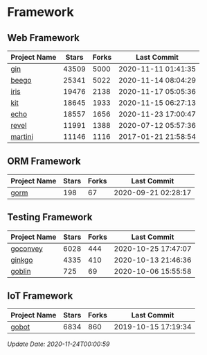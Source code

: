 # Framework

## Web Framework
| Project Name | Stars | Forks | Last Commit |
| ------------ | ----- | ----- | ----------- |
| [gin](https://github.com/gin-gonic/gin) | 43509 | 5000 | 2020-11-11 01:41:35 |
| [beego](https://github.com/astaxie/beego) | 25341 | 5022 | 2020-11-14 08:04:29 |
| [iris](https://github.com/kataras/iris) | 19476 | 2138 | 2020-11-17 05:05:36 |
| [kit](https://github.com/go-kit/kit) | 18645 | 1933 | 2020-11-15 06:27:13 |
| [echo](https://github.com/labstack/echo) | 18557 | 1656 | 2020-11-23 17:00:47 |
| [revel](https://github.com/revel/revel) | 11991 | 1388 | 2020-07-12 05:57:36 |
| [martini](https://github.com/go-martini/martini) | 11146 | 1116 | 2017-01-21 21:58:54 |

## ORM Framework
| Project Name | Stars | Forks | Last Commit |
| ------------ | ----- | ----- | ----------- |
| [gorm](https://github.com/jinzhu/gorm) | 198 | 67 | 2020-09-21 02:28:17 |

## Testing Framework
| Project Name | Stars | Forks | Last Commit |
| ------------ | ----- | ----- | ----------- |
| [goconvey](https://github.com/smartystreets/goconvey) | 6028 | 444 | 2020-10-25 17:47:07 |
| [ginkgo](https://github.com/onsi/ginkgo) | 4335 | 410 | 2020-10-13 21:46:36 |
| [goblin](https://github.com/franela/goblin) | 725 | 69 | 2020-10-06 15:55:58 |

## IoT Framework
| Project Name | Stars | Forks | Last Commit |
| ------------ | ----- | ----- | ----------- |
| [gobot](https://github.com/hybridgroup/gobot) | 6834 | 860 | 2019-10-15 17:19:34 |

*Update Date: 2020-11-24T00:00:59*